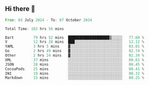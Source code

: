 ## Hi there 👋

<!--START_SECTION:waka-->

```rust
From: 03 July 2024 - To: 07 October 2024

Total Time: 102 hrs 56 mins

Dart         79 hrs 52 mins  ███████████████████▒░░░░░   77.60 %
V            12 hrs 28 mins  ███░░░░░░░░░░░░░░░░░░░░░░   12.12 %
YAML         3 hrs 5 mins    ▓░░░░░░░░░░░░░░░░░░░░░░░░   03.01 %
Go           2 hrs 49 mins   ▓░░░░░░░░░░░░░░░░░░░░░░░░   02.74 %
Other        2 hrs 24 mins   ▓░░░░░░░░░░░░░░░░░░░░░░░░   02.34 %
XML          37 mins         ░░░░░░░░░░░░░░░░░░░░░░░░░   00.61 %
JSON         28 mins         ░░░░░░░░░░░░░░░░░░░░░░░░░   00.45 %
CocoaPods    25 mins         ░░░░░░░░░░░░░░░░░░░░░░░░░   00.41 %
INI          19 mins         ░░░░░░░░░░░░░░░░░░░░░░░░░   00.32 %
Markdown     15 mins         ░░░░░░░░░░░░░░░░░░░░░░░░░   00.25 %
```

<!--END_SECTION:waka-->

<!--
**mathiskakal/mathiskakal** is a ✨ _special_ ✨ repository because its `README.md` (this file) appears on your GitHub profile.

Here are some ideas to get you started:

- 🔭 I’m currently working on ...
- 🌱 I’m currently learning ...
- 👯 I’m looking to collaborate on ...
- 🤔 I’m looking for help with ...
- 💬 Ask me about ...
- 📫 How to reach me: ...
- 😄 Pronouns: ...
- ⚡ Fun fact: ...
-->
